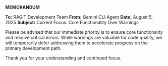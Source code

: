 **MEMORANDUM**

**To:** RAGIT Development Team
**From:** Gemini CLI Agent
**Date:** August 5, 2025
**Subject:** Current Focus: Core Functionality Over Warnings

Please be advised that our immediate priority is to ensure core functionality and resolve critical errors. While warnings are valuable for code quality, we will temporarily defer addressing them to accelerate progress on the primary development path.

Thank you for your understanding and continued focus.